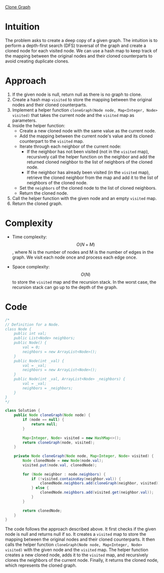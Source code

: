 [Clone Graph](https://leetcode.com/problems/clone-graph/description/)

# Intuition
The problem asks to create a deep copy of a given graph. The intuition is to perform a depth-first search (DFS) traversal of the graph and create a cloned node for each visited node. We can use a hash map to keep track of the mapping between the original nodes and their cloned counterparts to avoid creating duplicate clones.

# Approach
1. If the given node is null, return null as there is no graph to clone.
2. Create a hash map `visited` to store the mapping between the original nodes and their cloned counterparts.
3. Implement a helper function `cloneGraph(Node node, Map<Integer, Node> visited)` that takes the current node and the `visited` map as parameters.
4. Inside the helper function:
   - Create a new cloned node with the same value as the current node.
   - Add the mapping between the current node's value and its cloned counterpart to the `visited` map.
   - Iterate through each neighbor of the current node:
     - If the neighbor has not been visited (not in the `visited` map), recursively call the helper function on the neighbor and add the returned cloned neighbor to the list of neighbors of the cloned node.
     - If the neighbor has already been visited (in the `visited` map), retrieve the cloned neighbor from the map and add it to the list of neighbors of the cloned node.
   - Set the `neighbors` of the cloned node to the list of cloned neighbors.
   - Return the cloned node.
5. Call the helper function with the given node and an empty `visited` map.
6. Return the cloned graph.

# Complexity
- Time complexity:
$$O(N + M)$$, where N is the number of nodes and M is the number of edges in the graph. We visit each node once and process each edge once.

- Space complexity:
$$O(N)$$ to store the `visited` map and the recursion stack. In the worst case, the recursion stack can go up to the depth of the graph.

# Code
```java
/*
// Definition for a Node.
class Node {
    public int val;
    public List<Node> neighbors;
    public Node() {
        val = 0;
        neighbors = new ArrayList<Node>();
    }
    public Node(int _val) {
        val = _val;
        neighbors = new ArrayList<Node>();
    }
    public Node(int _val, ArrayList<Node> _neighbors) {
        val = _val;
        neighbors = _neighbors;
    }
}
*/

class Solution {
    public Node cloneGraph(Node node) {
        if (node == null) {
            return null;
        }
        
        Map<Integer, Node> visited = new HashMap<>();
        return cloneGraph(node, visited);
    }
    
    private Node cloneGraph(Node node, Map<Integer, Node> visited) {
        Node clonedNode = new Node(node.val);
        visited.put(node.val, clonedNode);
        
        for (Node neighbor : node.neighbors) {
            if (!visited.containsKey(neighbor.val)) {
                clonedNode.neighbors.add(cloneGraph(neighbor, visited));
            } else {
                clonedNode.neighbors.add(visited.get(neighbor.val));
            }
        }
        
        return clonedNode;
    }
}
```

The code follows the approach described above. It first checks if the given node is null and returns null if so. It creates a `visited` map to store the mapping between the original nodes and their cloned counterparts. It then calls the helper function `cloneGraph(Node node, Map<Integer, Node> visited)` with the given node and the `visited` map. The helper function creates a new cloned node, adds it to the `visited` map, and recursively clones the neighbors of the current node. Finally, it returns the cloned node, which represents the cloned graph.